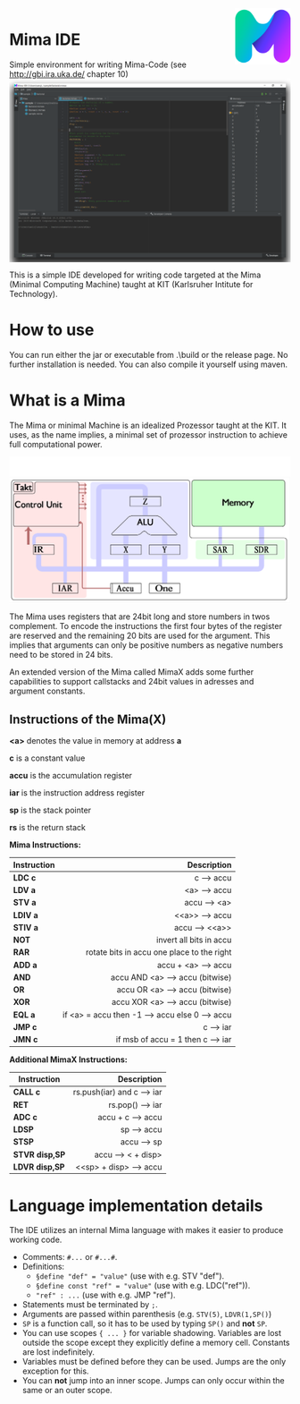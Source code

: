 <img src="https://raw.githubusercontent.com/weisJ/Mima/master/mima-app/src/main/resources/images/mima.png" width="100" height="100" align="right">

# Mima IDE
Simple environment for writing Mima-Code (see <http://gbi.ira.uka.de/> chapter 10)
<img src="https://raw.githubusercontent.com/weisJ/Mima/master/images/Mima_Preview.png" align="center">

This is a simple IDE developed for writing code targeted at the Mima (Minimal Computing Machine) taught at KIT (Karlsruher Intitute for Technology).

# How to use
You can run either the jar or executable from .\build or the release page.
No further installation is needed.
You can also compile it yourself using maven.

# What is a Mima
The Mima or minimal Machine is an idealized Prozessor taught at the KIT. It uses, as the name implies, a minimal set of prozessor instruction to achieve full computational power.

<img src="https://github.com/weisJ/Mima/blob/master/images/Mima_Diagram.png?raw=true" align="center">

The Mima uses registers that are 24bit long and store numbers in twos complement. To encode the instructions the first four bytes of the register are reserved and the remaining 20 bits are used for the argument. This implies that arguments can only be positive numbers as negative numbers need to be stored in 24 bits.

An extended version of the Mima called MimaX adds some further capabilities to support callstacks and 24bit values in adresses and argument constants.

## Instructions of the Mima(X)

__<a\>__ denotes the value in memory at address __a__

__c__ is a constant value

__accu__ is the accumulation register

__iar__ is the instruction address register

__sp__ is the stack pointer

__rs__ is the return stack

__Mima Instructions:__

| Instruction    | Description                                   |
|----------------|----------------------------------------------:|  
| __LDC__ __c__  | c  ⟶  accu                                   |
| __LDV__ __a__  | <a\> ⟶ accu                                  |
| __STV__ __a__  | accu ⟶ <a\>                                  |
| __LDIV__ __a__ | <<a\>\> ⟶ accu                               |
| __STIV__ __a__ | accu ⟶ <<a\>\>                               |
| __NOT__        | invert all bits in accu                       |
| __RAR__        | rotate bits in accu one place to the right    |
| __ADD__ __a__  | accu + <a\> ⟶ accu                           |
| __AND__        | accu AND <a\> ⟶ accu (bitwise)               |
| __OR__         | accu OR <a\> ⟶ accu (bitwise)                |
| __XOR__        | accu XOR <a\> ⟶ accu (bitwise)               |
| __EQL__ __a__  | if <a\> = accu then -1 ⟶ accu else 0 ⟶ accu |
| __JMP__ __c__  | c ⟶ iar                                      |
| __JMN__ __c__  | if msb of accu = 1 then c ⟶ iar              |

__Additional MimaX Instructions:__

| Instruction          | Description                             |
|----------------------|----------------------------------------:| 
| __CALL__ __c__       | rs.push(iar) and c ⟶ iar               |
| __RET__              | rs.pop() ⟶ iar                         |
| __ADC__ __c__        | accu + c ⟶ accu                        | 
| __LDSP__             | sp ⟶ accu                              |
| __STSP__             | accu ⟶ sp                              |
| __STVR__ __disp,SP__ | accu ⟶ <<sp> + disp>                   |
| __LDVR__ __disp,SP__ | <<sp\> + disp\> ⟶ accu                 |


# Language implementation details

The IDE utilizes an internal Mima language with makes it easier to produce working code.

- Comments: ```#...``` or ```#...#```.
- Definitions:
    - ```§define "def" = "value"``` (use with e.g. STV "def").
    - ```§define const "ref" = "value"``` (use with e.g. LDC("ref")).
    - ```"ref" : ...``` (use with e.g. JMP "ref").
- Statements must be terminated by ```;```.
- Arguments are passed within parenthesis (e.g. ```STV(5)```, ```LDVR(1,SP()```)
- ```SP``` is a function call, so it has to be used by typing ```SP()``` and **not** ```SP```.
- You can use scopes ```{ ... }``` for variable shadowing.
  Variables are lost outside the scope except they explicitly define a memory cell.
  Constants are lost indefinitely.
- Variables must be defined before they can be used. Jumps are the only exception for this.
- You can **not** jump into an inner scope. Jumps can only occur within the same or an outer scope.

